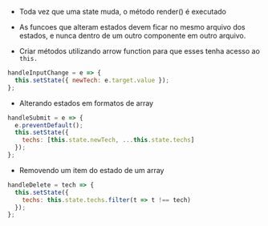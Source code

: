 - Toda vez que uma state muda, o método render() é executado
-  As funcoes que alteram estados devem ficar no mesmo arquivo dos estados, e nunca dentro de um outro componente em outro arquivo.

- Criar métodos utilizando arrow function para que esses tenha acesso ao `this.`

```js
handleInputChange = e => {
  this.setState({ newTech: e.target.value });
};
```

- Alterando estados em formatos de array

```js
handleSubmit = e => {
  e.preventDefault();
  this.setState({
    techs: [this.state.newTech, ...this.state.techs]
  });
};
```

- Removendo um item do estado de um array

```js
handleDelete = tech => {
  this.setState({
    techs: this.state.techs.filter(t => t !== tech)
  });
};
```
